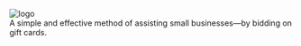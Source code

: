 ![logo](https://github.com/mporio/mporio.github.io/blob/master/output-onlinepngtools(1).png)
<br>
A simple and effective method of assisting small businesses—by bidding on gift cards.

